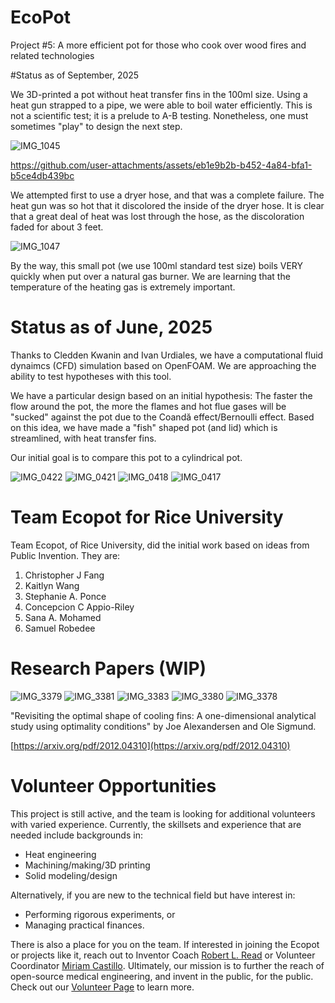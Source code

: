 # EcoPot
Project #5: A more efficient pot for those who cook over wood fires and related technologies

#Status as of September, 2025

We 3D-printed a pot without heat transfer fins in the 100ml size. Using a heat gun strapped
to a pipe, we were able to boil water efficiently. This is not a scientific test; it is a prelude
to A-B testing. Nonetheless, one must sometimes "play" to design the next step.


![IMG_1045](https://github.com/user-attachments/assets/13c94d47-ee11-4b70-8cf3-e61ead2679c0)


https://github.com/user-attachments/assets/eb1e9b2b-b452-4a84-bfa1-b5ce4db439bc

We attempted first to use a dryer hose, and that was a complete failure. The heat gun was so hot that 
it discolored the inside of the dryer hose. It is clear that a great deal of heat was lost through
the hose, as the discoloration faded for about 3 feet.

![IMG_1047](https://github.com/user-attachments/assets/50165534-cee1-422f-9e66-6b1c08312df6)

By the way, this small pot (we use 100ml standard test size) boils VERY quickly when put over a natural gas 
burner. We are learning that the temperature of the heating gas is extremely important.


# Status as of June, 2025

Thanks to Cledden Kwanin and Ivan Urdiales, we have a computational fluid dynaimcs (CFD) simulation
based on OpenFOAM. We are approaching the ability to test hypotheses with this tool.

We have a particular design based on an initial hypothesis: The faster the flow around the pot,
the more the flames and hot flue gases will be "sucked" against the pot due to the Coandă effect/Bernoulli 
effect. Based on this idea, we have made a "fish" shaped pot (and lid) which is streamlined,
with heat transfer fins. 

Our initial goal is to compare this pot to a cylindrical pot.

![IMG_0422](https://github.com/user-attachments/assets/f064e68d-c3c8-453a-ab46-8c5241dd8bff)
![IMG_0421](https://github.com/user-attachments/assets/24c9a17f-f34f-4c5c-85bc-9c41c8c4102f)
![IMG_0418](https://github.com/user-attachments/assets/c2521fd1-0f5f-4996-ba93-3304cebf6434)
![IMG_0417](https://github.com/user-attachments/assets/b74e1eef-d8a5-46e1-b05d-4fd755c0d1a7)

# Team Ecopot for Rice University

Team Ecopot, of Rice University, did the initial work based on ideas from Public Invention.
They are:

1. Christopher J Fang
1. Kaitlyn Wang
1. Stephanie A. Ponce
1. Concepcion C Appio-Riley
1. Sana A. Mohamed
1. Samuel Robedee

# Research Papers (WIP)

![IMG_3379](https://github.com/user-attachments/assets/9b726f06-ea84-4415-9bff-33a4e8df840c)
![IMG_3381](https://github.com/user-attachments/assets/f0838f0b-cb18-42c0-907f-f58b19a66e4d)
![IMG_3383](https://github.com/user-attachments/assets/a0b6a724-6228-44dd-989c-dc8f506e6d80)
![IMG_3380](https://github.com/user-attachments/assets/1a31a44e-61e7-4635-bfed-c08b134adf84)
![IMG_3378](https://github.com/user-attachments/assets/9749bbba-e7cd-4534-8f78-05e3d0269e81)


"Revisiting the optimal shape of cooling fins: A one-dimensional analytical study using optimality conditions" by
Joe Alexandersen and Ole Sigmund.

[https://arxiv.org/pdf/2012.04310](https://arxiv.org/pdf/2012.04310)

# Volunteer Opportunities

This project is still active, and the team is looking for additional volunteers with varied experience. Currently, the skillsets and experience that are needed include backgrounds in:

* Heat engineering
* Machining/making/3D printing
* Solid modeling/design

Alternatively, if you are new to the technical field but have interest in:

* Performing rigorous experiments, or
* Managing practical finances.

There is also a place for you on the team. If interested in joining the Ecopot or projects like it, reach out to Inventor Coach [Robert L. Read](read.robert@gmail.com) or Volunteer Coordinator [Miriam Castillo](https://www.linkedin.com/in/cstllgtrrz/). Ultimately, our mission is to further the reach of open-source medical engineering, and invent in the public, for the public. Check out our [Volunteer Page](https://www.pubinv.org/volunteer/) to learn more.

